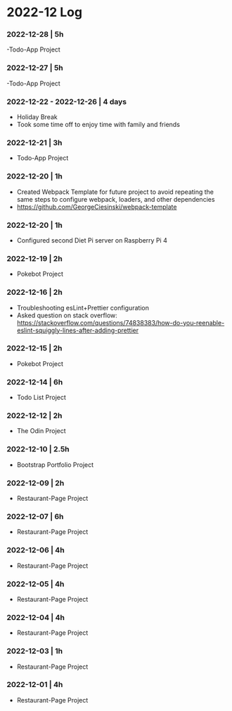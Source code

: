 # 2022-12 Log

### 2022-12-28 | 5h
-Todo-App Project

### 2022-12-27 | 5h
-Todo-App Project

### 2022-12-22 - 2022-12-26 | 4 days
- Holiday Break
- Took some time off to enjoy time with family and friends

### 2022-12-21 | 3h
- Todo-App Project

### 2022-12-20 | 1h
- Created Webpack Template for future project to avoid repeating the same steps to configure webpack, loaders, and other dependencies
- https://github.com/GeorgeCiesinski/webpack-template

### 2022-12-20 | 1h
- Configured second Diet Pi server on Raspberry Pi 4

### 2022-12-19 | 2h
- Pokebot Project

### 2022-12-16 | 2h
- Troubleshooting esLint+Prettier configuration
- Asked question on stack overflow: https://stackoverflow.com/questions/74838383/how-do-you-reenable-eslint-squiggly-lines-after-adding-prettier

### 2022-12-15 | 2h
- Pokebot Project

### 2022-12-14 | 6h
- Todo List Project

### 2022-12-12 | 2h
- The Odin Project

### 2022-12-10 | 2.5h
- Bootstrap Portfolio Project

### 2022-12-09 | 2h
- Restaurant-Page Project

### 2022-12-07 | 6h
- Restaurant-Page Project

### 2022-12-06 | 4h
- Restaurant-Page Project

### 2022-12-05 | 4h
- Restaurant-Page Project

### 2022-12-04 | 4h
- Restaurant-Page Project

### 2022-12-03 | 1h
- Restaurant-Page Project

### 2022-12-01 | 4h
- Restaurant-Page Project
